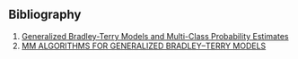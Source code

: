 ## Bibliography

1. [Generalized Bradley-Terry Models and Multi-Class Probability Estimates](https://www.jmlr.org/papers/volume7/huang06a/huang06a.pdf)
1. [MM ALGORITHMS FOR GENERALIZED BRADLEY–TERRY MODELS](http://personal.psu.edu/drh20/papers/bt.pdf)
